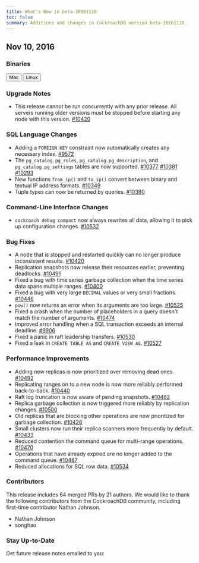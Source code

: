 ```yaml
---
title: What's New in beta-20161110
toc: false
summary: Additions and changes in CockroachDB version beta-20161110.
---
```


## Nov 10, 2016

### Binaries

<div id="os-tabs" class="clearfix">
    <a href="https://binaries.cockroachdb.com/cockroach-beta-20161110.darwin-10.9-amd64.tgz"><button id="mac" data-eventcategory="mac-binary-release-notes">Mac</button></a>
    <a href="https://binaries.cockroachdb.com/cockroach-beta-20161110.linux-amd64.tgz"><button id="linux" data-eventcategory="linux-binary-release-notes">Linux</button></a>
</div>

### Upgrade Notes

- This release cannot be run concurrently with any prior release. All servers running older versions must be stopped before starting any node with this version. [#10420](https://github.com/cockroachdb/cockroach/pull/10420)

### SQL Language Changes

- Adding a `FOREIGN KEY` constraint now automatically creates any necessary index. [#9572](https://github.com/cockroachdb/cockroach/pull/9572)
- The `pg_catalog.pg_roles`, `pg_catalog.pg_description`, and `pg_catalog.pg_settings` tables are now supported. [#10377](https://github.com/cockroachdb/cockroach/pull/10377) [#10381](https://github.com/cockroachdb/cockroach/pull/10381) [#10293](https://github.com/cockroachdb/cockroach/pull/10293)
- New functions `from_ip()` and `to_ip()` convert between binary and textual IP address formats. [#10349](https://github.com/cockroachdb/cockroach/pull/10349)
- Tuple types can now be returned by queries. [#10380](https://github.com/cockroachdb/cockroach/pull/10380)

### Command-Line Interface Changes

- `cockroach debug compact` now always rewrites all data, allowing it to pick up configuration changes. [#10532](https://github.com/cockroachdb/cockroach/pull/10532)

### Bug Fixes

- A node that is stopped and restarted quickly can no longer produce inconsistent results. [#10420](https://github.com/cockroachdb/cockroach/pull/10420)
- Replication snapshots now release their resources earlier, preventing deadlocks. [#10491](https://github.com/cockroachdb/cockroach/pull/10491)
- Fixed a bug with time series garbage collection when the time series data spans multiple ranges. [#10400](https://github.com/cockroachdb/cockroach/pull/10400)
- Fixed a bug with very large `DECIMAL` values or very small fractions. [#10446](https://github.com/cockroachdb/cockroach/pull/10446)
- `pow()` now returns an error when its arguments are too large. [#10525](https://github.com/cockroachdb/cockroach/pull/10525)
- Fixed a crash when the number of placeholders in a query doesn't match the number of arguments. [#10474](https://github.com/cockroachdb/cockroach/pull/10474)
- Improved error handling when a SQL transaction exceeds an internal deadline. [#9906](https://github.com/cockroachdb/cockroach/pull/9906)
- Fixed a panic in raft leadership transfers. [#10530](https://github.com/cockroachdb/cockroach/pull/10530)
- Fixed a leak in `CREATE TABLE AS` and `CREATE VIEW AS`. [#10527](https://github.com/cockroachdb/cockroach/pull/10527)

### Performance Improvements

- Adding new replicas is now prioritized over removing dead ones. [#10492](https://github.com/cockroachdb/cockroach/pull/10492)
- Replicating ranges on to a new node is now more reliably performed back-to-back. [#10440](https://github.com/cockroachdb/cockroach/pull/10440)
- Raft log truncation is now aware of pending snapshots. [#10482](https://github.com/cockroachdb/cockroach/pull/10482)
- Replica garbage collection is now triggered more reliably by replication changes. [#10500](https://github.com/cockroachdb/cockroach/pull/10500)
- Old replicas that are blocking other operations are now prioritized for garbage collection. [#10426](https://github.com/cockroachdb/cockroach/pull/10426)
- Small clusters now run their replica scanners more frequently by default. [#10433](https://github.com/cockroachdb/cockroach/pull/10433)
- Reduced contention the command queue for multi-range operations. [#10470](https://github.com/cockroachdb/cockroach/pull/10470)
- Operations that have already expired are no longer added to the command queue. [#10487](https://github.com/cockroachdb/cockroach/pull/10487)
- Reduced allocations for SQL row data. [#10534](https://github.com/cockroachdb/cockroach/pull/10534)

### Contributors

This release includes 64 merged PRs by 21 authors. We would like to thank the following contributors from the CockroachDB community, including first-time contributor Nathan Johnson.

- Nathan Johnson
- songhao

### Stay Up-to-Date

Get future release notes emailed to you:
<div class="hubspot-install-form install-form-1 clearfix">
    <script>
        hbspt.forms.create({
            css: '',
            cssClass: 'install-form',
            portalId: '1753393',
            formId: '39686297-81d2-45e7-a73f-55a596a8d5ff',
            formInstanceId: 1,
            target: '.install-form-1'
        });
    </script>
</div>
